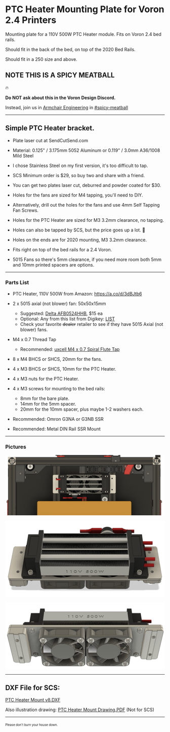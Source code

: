 # PTC Heater Mounting Plate for Voron 2.4 Printers
Mounting plate for a 110V 500W PTC Heater module. Fits on Voron 2.4 bed rails.

Should fit in the back of the bed, on top of the 2020 Bed Rails.

Should fit in a 250 size and above.

## NOTE THIS IS A SPICY MEATBALL

:fire:

**Do NOT ask about this in the Voron Design Discord.**

Instead, join us in [Armchair Engineering](https://discord.gg/armchairengineeringsux) in [#spicy-meatball](https://discord.com/channels/1029426383614648421/1151296680168275978)

---

## Simple PTC Heater bracket.

* Plate laser cut at SendCutSend.com
* Material: 0.125" / 3.175mm 5052 Aluminum or 0.119" / 3.0mm A36/1008 Mild Steel 
* I chose Stainless Steel on my first version, it's too difficult to tap.

* SCS Minimum order is $29, so buy two and share with a friend.
* You can get two plates laser cut, deburred and powder coated for $30.

* Holes for the fans are sized for M4 tapping, you'll need to DIY.
* Alternatively, drill out the holes for the fans and use 4mm Self Tapping Fan Screws.
* Holes for the PTC Heater are sized for M3 3.2mm clearance, no tapping.

* Holes can also be tapped by SCS, but the price goes up a lot. 😬
* Holes on the ends are for 2020 mounting, M3 3.2mm clearance.
* Fits right on top of the bed rails for a 2.4 Voron.
* 5015 Fans so there's 5mm clearance, if you need more room both 5mm and 10mm printed spacers are options.

---

### Parts List
* PTC Heater, 110V 500W from Amazon: https://a.co/d/3dBJtb6
* 2 x 5015 axial (not blower) fan: 50x50x15mm
  * Suggested: [Delta AFB0524HHB](https://www.digikey.com/en/products/detail/delta-electronics/AFB0524HHB/2560406), $15 ea
  * Optional: Any from this list from Digikey: [LIST](https://www.digikey.com/en/products/filter/dc-brushless-fans-bldc/217?s=N4IgjCBcpgLFoDGUBmBDANgZwKYBoQB7KAbXAFZyAmADggF0CAHAFyhAGUWAnASwDsA5iAC%2BBWADYEIZJHTZ8RUiFgAGCQE4A7A2ZtInHgOFjwGgMzTZ83AWKQy2jTRohGIVuy58hoguRoNK1RMWyUHcCoo8yl3TwNvYz8QLQ1VYLlQxXsyWDAJclV4OP1DHxMCMGcg6BkQhTtldPoRUyplQoBbToACdH43ESA)
  * Check your favorite ~~dealer~~ retailer to see if they have 5015 Axial (not blower) fans.

* M4 x 0.7 Thread Tap
  * Recommended: [uxcell M4 x 0.7 Spiral Flute Tap](https://www.amazon.com/uxcell-Machine-Threading-Nitriding-Tolerance/dp/B09765XYZD)
* 8 x M4 BHCS or SHCS, 20mm for the fans.
* 4 x M3 BHCS or SHCS, 10mm for the PTC Heater.
* 4 x M3 nuts for the PTC Heater.
* 4 x M3 screws for mounting to the bed rails:
  * 8mm for the bare plate.
  * 14mm for the 5mm spacer.
  * 20mm for the 10mm spacer, plus maybe 1-2 washers each.
* Recommended: Omron G3NA or G3NB SSR
* Recommended: Metal DIN Rail SSR Mount

---

### Pictures

![](Pictures/250-Mounted.png)

![](Pictures/Topside.png)

![](Pictures/Underside.png)

---

## DXF File for SCS:
[PTC Heater Mount v8.DXF](/DXF/PTC%20Heater%20Mount%20v8.dxf)

Also illustration drawing: [PTC Heater Mount Drawing.PDF](/dxf/PTC%20Heater%20Mount%20Drawing.pdf) (Not for SCS)

---

<sup><sub>Please don't burn your house down.</sub></sup>